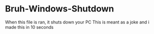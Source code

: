 # Bruh-Windows-Shutdown
When this file is ran, it shuts down your PC
This is meant as a joke and i made this in 10 seconds

